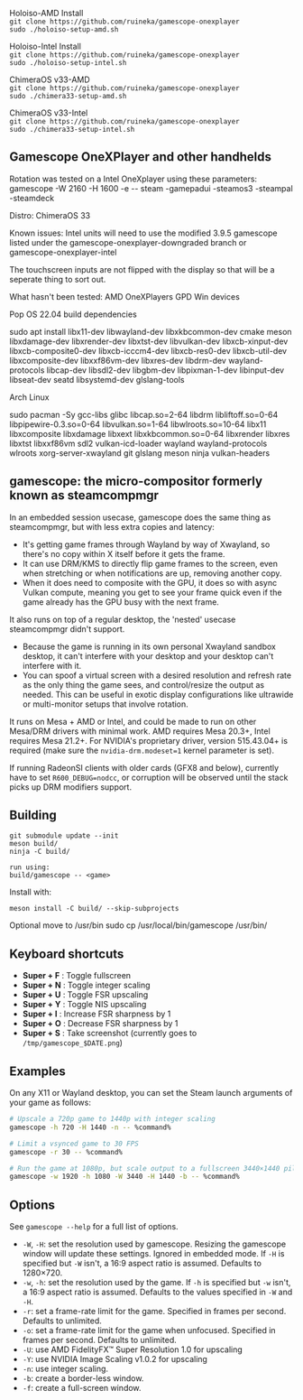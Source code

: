 Holoiso-AMD Install\
`git clone https://github.com/ruineka/gamescope-onexplayer`\
`sudo ./holoiso-setup-amd.sh`

Holoiso-Intel Install\
`git clone https://github.com/ruineka/gamescope-onexplayer`\
`sudo ./holoiso-setup-intel.sh`

ChimeraOS v33-AMD\
`git clone https://github.com/ruineka/gamescope-onexplayer`\
`sudo ./chimera33-setup-amd.sh`

ChimeraOS v33-Intel\
`git clone https://github.com/ruineka/gamescope-onexplayer`\
`sudo ./chimera33-setup-intel.sh`









## Gamescope OneXPlayer and other handhelds

Rotation was tested on a Intel OneXplayer using these parameters:
gamescope -W 2160 -H 1600 -e -- steam -gamepadui -steamos3 -steampal -steamdeck

Distro: ChimeraOS 33

Known issues:
Intel units will need to use the modified 3.9.5 gamescope listed under the gamescope-onexplayer-downgraded branch or gamescope-onexplayer-intel

The touchscreen inputs are not flipped with the display so that will be a seperate thing to sort out.

What hasn't been tested:
AMD OneXPlayers
GPD Win devices

Pop OS 22.04 build dependencies

sudo apt install libx11-dev libwayland-dev libxkbcommon-dev cmake meson libxdamage-dev libxrender-dev libxtst-dev libvulkan-dev libxcb-xinput-dev libxcb-composite0-dev libxcb-icccm4-dev libxcb-res0-dev libxcb-util-dev libxcomposite-dev libxxf86vm-dev libxres-dev libdrm-dev wayland-protocols libcap-dev libsdl2-dev libgbm-dev libpixman-1-dev libinput-dev libseat-dev seatd libsystemd-dev glslang-tools

Arch Linux

sudo pacman -Sy  gcc-libs glibc libcap.so=2-64 libdrm libliftoff.so=0-64 libpipewire-0.3.so=0-64 libvulkan.so=1-64 libwlroots.so=10-64 libx11 libxcomposite libxdamage libxext libxkbcommon.so=0-64 libxrender libxres libxtst libxxf86vm sdl2 vulkan-icd-loader wayland wayland-protocols wlroots xorg-server-xwayland git glslang meson ninja vulkan-headers


## gamescope: the micro-compositor formerly known as steamcompmgr

In an embedded session usecase, gamescope does the same thing as steamcompmgr, but with less extra copies and latency:

 - It's getting game frames through Wayland by way of Xwayland, so there's no copy within X itself before it gets the frame.
 - It can use DRM/KMS to directly flip game frames to the screen, even when stretching or when notifications are up, removing another copy.
 - When it does need to composite with the GPU, it does so with async Vulkan compute, meaning you get to see your frame quick even if the game already has the GPU busy with the next frame.

It also runs on top of a regular desktop, the 'nested' usecase steamcompmgr didn't support.

 - Because the game is running in its own personal Xwayland sandbox desktop, it can't interfere with your desktop and your desktop can't interfere with it.
 - You can spoof a virtual screen with a desired resolution and refresh rate as the only thing the game sees, and control/resize the output as needed. This can be useful in exotic display configurations like ultrawide or multi-monitor setups that involve rotation.

It runs on Mesa + AMD or Intel, and could be made to run on other Mesa/DRM drivers with minimal work. AMD requires Mesa 20.3+, Intel requires Mesa 21.2+. For NVIDIA's proprietary driver, version 515.43.04+ is required (make sure the `nvidia-drm.modeset=1` kernel parameter is set).

If running RadeonSI clients with older cards (GFX8 and below), currently have to set `R600_DEBUG=nodcc`, or corruption will be observed until the stack picks up DRM modifiers support.

## Building

```
git submodule update --init
meson build/
ninja -C build/

run using: 
build/gamescope -- <game>

```

Install with:

```
meson install -C build/ --skip-subprojects
```
Optional move to /usr/bin
sudo cp /usr/local/bin/gamescope /usr/bin/

## Keyboard shortcuts

* **Super + F** : Toggle fullscreen
* **Super + N** : Toggle integer scaling
* **Super + U** : Toggle FSR upscaling
* **Super + Y** : Toggle NIS upscaling
* **Super + I** : Increase FSR sharpness by 1
* **Super + O** : Decrease FSR sharpness by 1
* **Super + S** : Take screenshot (currently goes to `/tmp/gamescope_$DATE.png`)

## Examples

On any X11 or Wayland desktop, you can set the Steam launch arguments of your game as follows:

```sh
# Upscale a 720p game to 1440p with integer scaling
gamescope -h 720 -H 1440 -n -- %command%

# Limit a vsynced game to 30 FPS
gamescope -r 30 -- %command%

# Run the game at 1080p, but scale output to a fullscreen 3440×1440 pillarboxed ultrawide window
gamescope -w 1920 -h 1080 -W 3440 -H 1440 -b -- %command%
```

## Options

See `gamescope --help` for a full list of options.

* `-W`, `-H`: set the resolution used by gamescope. Resizing the gamescope window will update these settings. Ignored in embedded mode. If `-H` is specified but `-W` isn't, a 16:9 aspect ratio is assumed. Defaults to 1280×720.
* `-w`, `-h`: set the resolution used by the game. If `-h` is specified but `-w` isn't, a 16:9 aspect ratio is assumed. Defaults to the values specified in `-W` and `-H`.
* `-r`: set a frame-rate limit for the game. Specified in frames per second. Defaults to unlimited.
* `-o`: set a frame-rate limit for the game when unfocused. Specified in frames per second. Defaults to unlimited.
* `-U`: use AMD FidelityFX™ Super Resolution 1.0 for upscaling
* `-Y`: use NVIDIA Image Scaling v1.0.2 for upscaling
* `-n`: use integer scaling.
* `-b`: create a border-less window.
* `-f`: create a full-screen window.
